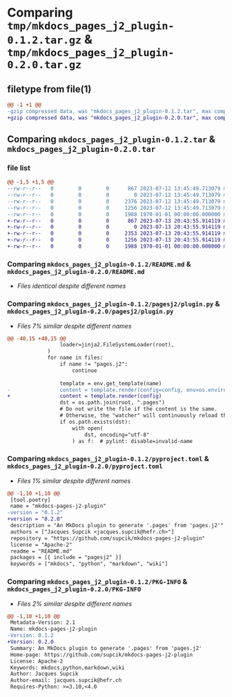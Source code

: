 # Comparing `tmp/mkdocs_pages_j2_plugin-0.1.2.tar.gz` & `tmp/mkdocs_pages_j2_plugin-0.2.0.tar.gz`

## filetype from file(1)

```diff
@@ -1 +1 @@
-gzip compressed data, was "mkdocs_pages_j2_plugin-0.1.2.tar", max compression
+gzip compressed data, was "mkdocs_pages_j2_plugin-0.2.0.tar", max compression
```

## Comparing `mkdocs_pages_j2_plugin-0.1.2.tar` & `mkdocs_pages_j2_plugin-0.2.0.tar`

### file list

```diff
@@ -1,5 +1,5 @@
--rw-r--r--   0        0        0      867 2023-07-12 13:45:49.713079 mkdocs_pages_j2_plugin-0.1.2/README.md
--rw-r--r--   0        0        0        0 2023-07-12 13:45:49.713079 mkdocs_pages_j2_plugin-0.1.2/pagesj2/__init__.py
--rw-r--r--   0        0        0     2376 2023-07-12 13:45:49.713079 mkdocs_pages_j2_plugin-0.1.2/pagesj2/plugin.py
--rw-r--r--   0        0        0     1256 2023-07-12 13:45:49.713079 mkdocs_pages_j2_plugin-0.1.2/pyproject.toml
--rw-r--r--   0        0        0     1988 1970-01-01 00:00:00.000000 mkdocs_pages_j2_plugin-0.1.2/PKG-INFO
+-rw-r--r--   0        0        0      867 2023-07-13 20:43:55.914119 mkdocs_pages_j2_plugin-0.2.0/README.md
+-rw-r--r--   0        0        0        0 2023-07-13 20:43:55.914119 mkdocs_pages_j2_plugin-0.2.0/pagesj2/__init__.py
+-rw-r--r--   0        0        0     2353 2023-07-13 20:43:55.914119 mkdocs_pages_j2_plugin-0.2.0/pagesj2/plugin.py
+-rw-r--r--   0        0        0     1256 2023-07-13 20:43:55.914119 mkdocs_pages_j2_plugin-0.2.0/pyproject.toml
+-rw-r--r--   0        0        0     1988 1970-01-01 00:00:00.000000 mkdocs_pages_j2_plugin-0.2.0/PKG-INFO
```

### Comparing `mkdocs_pages_j2_plugin-0.1.2/README.md` & `mkdocs_pages_j2_plugin-0.2.0/README.md`

 * *Files identical despite different names*

### Comparing `mkdocs_pages_j2_plugin-0.1.2/pagesj2/plugin.py` & `mkdocs_pages_j2_plugin-0.2.0/pagesj2/plugin.py`

 * *Files 7% similar despite different names*

```diff
@@ -40,15 +40,15 @@
                 loader=jinja2.FileSystemLoader(root),
             )
             for name in files:
                 if name != "pages.j2":
                     continue
 
                 template = env.get_template(name)
-                content = template.render(config=config, env=os.environ)
+                content = template.render(config)
                 dst = os.path.join(root, ".pages")
                 # Do not write the file if the content is the same.
                 # Otherwise, the "watcher" will continuously reload the page.
                 if os.path.exists(dst):
                     with open(
                         dst, encoding="utf-8"
                     ) as f:  # pylint: disable=invalid-name
```

### Comparing `mkdocs_pages_j2_plugin-0.1.2/pyproject.toml` & `mkdocs_pages_j2_plugin-0.2.0/pyproject.toml`

 * *Files 1% similar despite different names*

```diff
@@ -1,10 +1,10 @@
 [tool.poetry]
 name = "mkdocs-pages-j2-plugin"
-version = "0.1.2"
+version = "0.2.0"
 description = "An MkDocs plugin to generate '.pages' from 'pages.j2'"
 authors = ["Jacques Supcik <jacques.supcik@hefr.ch>"]
 repository = "https://github.com/supcik/mkdocs-pages-j2-plugin"
 license = "Apache-2"
 readme = "README.md"
 packages = [{ include = "pagesj2" }]
 keywords = ["mkdocs", "python", "markdown", "wiki"]
```

### Comparing `mkdocs_pages_j2_plugin-0.1.2/PKG-INFO` & `mkdocs_pages_j2_plugin-0.2.0/PKG-INFO`

 * *Files 2% similar despite different names*

```diff
@@ -1,10 +1,10 @@
 Metadata-Version: 2.1
 Name: mkdocs-pages-j2-plugin
-Version: 0.1.2
+Version: 0.2.0
 Summary: An MkDocs plugin to generate '.pages' from 'pages.j2'
 Home-page: https://github.com/supcik/mkdocs-pages-j2-plugin
 License: Apache-2
 Keywords: mkdocs,python,markdown,wiki
 Author: Jacques Supcik
 Author-email: jacques.supcik@hefr.ch
 Requires-Python: >=3.10,<4.0
```

